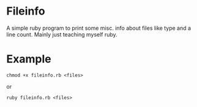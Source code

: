 Fileinfo
===

A simple ruby program to print some misc. info about files like type and a line
count. Mainly just teaching myself ruby.

Example
===

```
chmod +x fileinfo.rb <files>
```
or
```
ruby fileinfo.rb <files>
```
